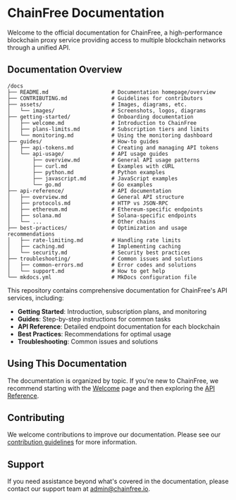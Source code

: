 # ChainFree Documentation

Welcome to the official documentation for ChainFree, a high-performance blockchain proxy service providing access to multiple blockchain networks through a unified API.

## Documentation Overview

```
/docs
├── README.md                    # Documentation homepage/overview
├── CONTRIBUTING.md              # Guidelines for contributors
├── assets/                      # Images, diagrams, etc.
│   └── images/                  # Screenshots, logos, diagrams
├── getting-started/             # Onboarding documentation
│   ├── welcome.md               # Introduction to ChainFree
│   ├── plans-limits.md          # Subscription tiers and limits
│   └── monitoring.md            # Using the monitoring dashboard
├── guides/                      # How-to guides
│   ├── api-tokens.md            # Creating and managing API tokens
│   └── api-usage/               # API usage guides
│       ├── overview.md          # General API usage patterns
│       ├── curl.md              # Examples with cURL
│       ├── python.md            # Python examples
│       ├── javascript.md        # JavaScript examples
│       └── go.md                # Go examples
├── api-reference/               # API documentation
│   ├── overview.md              # General API structure
│   ├── protocols.md             # HTTP vs JSON-RPC
│   ├── ethereum.md              # Ethereum-specific endpoints
│   ├── solana.md                # Solana-specific endpoints
│   └── ...                      # Other chains
├── best-practices/              # Optimization and usage recommendations
│   ├── rate-limiting.md         # Handling rate limits
│   ├── caching.md               # Implementing caching
│   └── security.md              # Security best practices
├── troubleshooting/             # Common issues and solutions
│   ├── common-errors.md         # Error codes and solutions
│   └── support.md               # How to get help
└── mkdocs.yml                   # MkDocs configuration file
```

This repository contains comprehensive documentation for ChainFree's API services, including:

- **Getting Started**: Introduction, subscription plans, and monitoring
- **Guides**: Step-by-step instructions for common tasks
- **API Reference**: Detailed endpoint documentation for each blockchain
- **Best Practices**: Recommendations for optimal usage
- **Troubleshooting**: Common issues and solutions

## Using This Documentation

The documentation is organized by topic. If you're new to ChainFree, we recommend starting with the [Welcome](getting-started/welcome.md) page and then exploring the [API Reference](api-reference/overview.md).

## Contributing

We welcome contributions to improve our documentation. Please see our [contribution guidelines](CONTRIBUTING.md) for more information.

## Support

If you need assistance beyond what's covered in the documentation, please contact our support team at admin@chainfree.io.